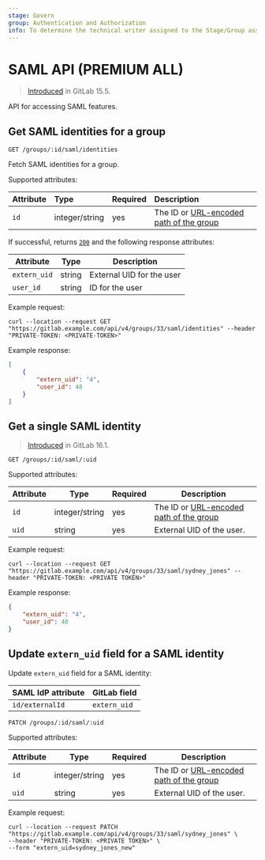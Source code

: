 ```yaml
---
stage: Govern
group: Authentication and Authorization
info: To determine the technical writer assigned to the Stage/Group associated with this page, see https://about.gitlab.com/handbook/product/ux/technical-writing/#assignments
---
```


# SAML API **(PREMIUM ALL)**

> [Introduced](https://gitlab.com/gitlab-org/gitlab/-/issues/227841) in GitLab 15.5.

API for accessing SAML features.

## Get SAML identities for a group

```plaintext
GET /groups/:id/saml/identities
```

Fetch SAML identities for a group.

Supported attributes:

| Attribute         | Type    | Required | Description           |
|:------------------|:--------|:---------|:----------------------|
| `id`              | integer/string | yes      | The ID or [URL-encoded path of the group](rest/index.md#namespaced-path-encoding) |

If successful, returns [`200`](rest/index.md#status-codes) and the following
response attributes:

| Attribute    | Type   | Description               |
| ------------ | ------ | ------------------------- |
| `extern_uid` | string | External UID for the user |
| `user_id`    | string | ID for the user           |

Example request:

```shell
curl --location --request GET "https://gitlab.example.com/api/v4/groups/33/saml/identities" --header "PRIVATE-TOKEN: <PRIVATE-TOKEN>"
```

Example response:

```json
[
    {
        "extern_uid": "4",
        "user_id": 48
    }
]
```

## Get a single SAML identity

> [Introduced](https://gitlab.com/gitlab-org/gitlab/-/merge_requests/123591) in GitLab 16.1.

```plaintext
GET /groups/:id/saml/:uid
```

Supported attributes:

| Attribute | Type           | Required | Description               |
| --------- | -------------- | -------- | ------------------------- |
| `id`      | integer/string | yes      | The ID or [URL-encoded path of the group](rest/index.md#namespaced-path-encoding) |
| `uid`     | string         | yes      | External UID of the user. |

Example request:

```shell
curl --location --request GET "https://gitlab.example.com/api/v4/groups/33/saml/sydney_jones" --header "PRIVATE-TOKEN: <PRIVATE TOKEN>"
```

Example response:

```json
{
    "extern_uid": "4",
    "user_id": 48
}
```

## Update `extern_uid` field for a SAML identity

Update `extern_uid` field for a SAML identity:

| SAML IdP attribute | GitLab field |
| ------------------ | ------------ |
| `id/externalId`    | `extern_uid` |

```plaintext
PATCH /groups/:id/saml/:uid
```

Supported attributes:

| Attribute | Type   | Required | Description               |
| --------- | ------ | -------- | ------------------------- |
| `id`      | integer/string | yes      | The ID or [URL-encoded path of the group](rest/index.md#namespaced-path-encoding) |
| `uid`     | string | yes      | External UID of the user. |

Example request:

```shell
curl --location --request PATCH "https://gitlab.example.com/api/v4/groups/33/saml/sydney_jones" \
--header "PRIVATE-TOKEN: <PRIVATE TOKEN>" \
--form "extern_uid=sydney_jones_new"
```
